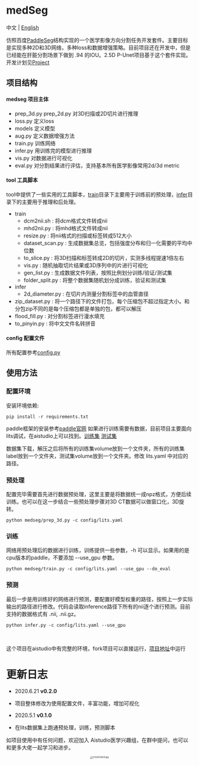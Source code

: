 # medSeg
中文 | [English](./README_en.md)

仿照百度[PaddleSeg](https://github.com/paddlepaddle/paddleseg)结构实现的一个医学影像方向分割任务开发套件。主要目标是实现多种2D和3D网络，多种loss和数据增强策略。目前项目还在开发中，但是已经能在肝脏分割场景下做到 .94 的IOU。2.5D P-Unet项目基于这个套件实现。开发计划见[Project](https://github.com/davidlinhl/medSeg/projects/1)

## 项目结构
#### medseg 项目主体

- prep_3d.py prep_2d.py 对3D扫描或2D切片进行推理
- loss.py 定义loss
- models 定义模型
- aug.py 定义数据增强方法
- train.py 训练网络
- infer.py 用训练完的模型进行推理
- vis.py 对数据进行可视化
- eval.py 对分割结果进行评估，支持基本所有医学影像常用2d/3d metric

#### tool 工具脚本
tool中提供了一些实用的工具脚本，[train](./train)目录下主要用于训练前的预处理，[infer](./infer)目录下的主要用于推理和后处理。

- train
  - dcm2nii.sh : 将dcm格式文件转成nii
  - mhd2nii.py : 将mhd格式文件转成nii
  - resize.py : 将nii格式的扫描或标签转成512大小
  - dataset_scan.py : 生成数据集总览，包括强度分布和归一化需要的平均中位数
  - to_slice.py : 将3D扫描和标签转成2D的切片，实测多线程提速1倍左右
  - vis.py : 随机抽取切片结果或3D序列中的片进行可视化
  - gen_list.py : 生成数据文件列表，按照比例划分训练/验证/测试集
  - folder_split.py : 将整个数据集随机划分成训练，验证和测试集
- infer
  - 2d_diameter.py : 在切片内测量分割标签中的血管直径
- zip_dataset.py : 将一个路径下的文件打包，每个压缩包不超过指定大小。和分包zip不同的是每个压缩包都是单独的包，都可以解压
- flood_fill.py : 对分割标签进行漫水填充
- to_pinyin.py : 将中文文件名转拼音

#### config 配置文件
所有配置参考[config.py](https://github.com/davidlinhl/medSeg/blob/master/medseg/utils/config.py)

## 使用方法
### 配置环境
安装环境依赖:
```shell
pip install -r requirements.txt
```
paddle框架的安装参考[paddle官网](https://www.paddlepaddle.org.cn/)
如果进行训练需要有数据，目前项目主要面向lits调试，在aistudio上可以找到。[训练集](https://aistudio.baidu.com/aistudio/datasetDetail/10273) [测试集](https://aistudio.baidu.com/aistudio/datasetDetail/10292)

数据集下载，解压之后将所有的训练集volume放到一个文件夹，所有的训练集label放到一个文件夹，测试集volume放到一个文件夹。修改 lits.yaml 中对应的路径。

### 预处理
配置完毕需要首先进行数据预处理，这里主要是将数据统一成npz格式，方便后续训练。也可以在这一步结合一些预处理步骤对3D CT数据可以做窗口化，3D旋转。
```shell
python medseg/prep_3d.py -c config/lits.yaml
```
### 训练
网络用预处理后的数据进行训练，训练提供一些参数，-h 可以显示。如果用的是cpu版本的paddle，不要添加 --use_gpu 参数。
```shell
python medseg/train.py -c config/lits.yaml --use_gpu --do_eval
```
### 预测
最后一步是用训练好的网络进行预测，要配置好模型权重的路径，按照上一步实际输出的路径进行修改。代码会读取inference路径下所有的nii逐个进行预测。目前支持的数据格式有 .nii, .nii.gz。
```shell
python infer.py -c config/lits.yaml --use_gpu
```
<br>

这个项目在aistudio中有完整的环境，fork项目可以直接运行，[项目地址](https://aistudio.baidu.com/aistudio/projectdetail/250994)中运行

# 更新日志
* 2020.6.21
**v0.2.0**
* 项目整体修改为使用配置文件，丰富功能，增加可视化

* 2020.5.1
**v0.1.0**
* 在lits数据集上跑通预处理，训练，预测脚本

如项目使用中有任何问题，欢迎加入 Aistudio医学兴趣组，在群中提问，也可以和更多大佬一起学习和进步。

<div align="center">
  <img src="https://i.loli.net/2020/05/28/HFwS4eNxJPAp72Y.jpg" alt="2132453929.jpg" style="zoom:40%;" />
</div>
